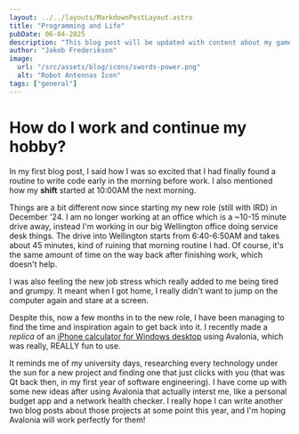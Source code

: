 ```yaml
---
layout: ../../layouts/MarkdownPostLayout.astro
title: "Programming and Life"
pubDate: 06-04-2025
description: "This blog post will be updated with content about my game, Click the Squares."
author: "Jakob Frederikson"
image:
  url: "/src/assets/blog/icons/swords-power.png"
  alt: "Robot Antennas Icon"
tags: ["general"]
---
```


# How do I work and continue my hobby?

In my first blog post, I said how I was so excited that I had finally found a routine to write code early in the morning before work. I also mentioned how my **shift** started at 10:00AM the next morning.

Things are a bit different now since starting my new role (still with IRD) in December '24. I am no longer working at an office which is a ~10-15 minute drive away, instead I'm working in our big Wellington office doing service desk things. The drive into Wellington starts from 6:40-6:50AM and takes about 45 minutes, kind of ruining that morning routine I had. Of course, it's the same amount of time on the way back after finishing work, which doesn't help.

I was also feeling the new job stress which really added to me being tired and grumpy. It meant when I got home, I really didn't want to jump on the computer again and stare at a screen.

Despite this, now a few months in to the new role, I have been managing to find the time and inspiration again to get back into it. I recently made a *replica* of an [iPhone calculator for Windows desktop](https://github.com/jakobfrederikson/CalculatorApp) using Avalonia, which was really, REALLY fun to use. 

It reminds me of my university days, researching every technology under the sun for a new project and finding one that just clicks with you (that was Qt back then, in my first year of software engineering). I have come up with some new ideas after using Avalonia that actually interst me, like a personal budget app and a network health checker. I really hope I can write another two blog posts about those projects at some point this year, and I'm hoping Avalonia will work perfectly for them!
